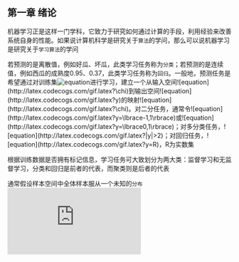 ## 第一章 绪论

机器学习正是这样一门学科，它致力于研究如何通过计算的手段，利用经验来改善系统自身的性能。如果说计算机科学是研究关于`算法`的学问，那么可以说机器学习是研究关于`学习算法`的学问

若预测的是离散值，例如好瓜、坏瓜，此类学习任务称为`分类`；若预测的是连续值，例如西瓜的成熟度0.95、0.37，此类学习任务称为`回归`。一般地，预测任务是希望通过对训练集![equation](http://latex.codecogs.com/gif.latex?\lbrace(x_1,y_1),(x_2,y_2),...,(x_m,Y_m)\rbrace)进行学习，建立一个从输入空间![equation](http://latex.codecogs.com/gif.latex?\chi)到输出空间![equation](http://latex.codecogs.com/gif.latex?y)的映射![equation](http://latex.codecogs.com/gif.latex?\chi)。对二分任务，通常令![equation](http://latex.codecogs.com/gif.latex?y=\lbrace-1,1\rbrace)或![equation](http://latex.codecogs.com/gif.latex?y=\lbrace0,1\rbrace)；对多分类任务，![equation](http://latex.codecogs.com/gif.latex?|y|>2)；对回归任务，![equation](http://latex.codecogs.com/gif.latex?y=R)，R为实数集

根据训练数据是否拥有标记信息，学习任务可大致划分为两大类：监督学习和无监督学习，分类和回归是前者的代表，而聚类则是后者的代表

通常假设样本空间中全体样本服从一个未知的`分布`![equation](http://latex.codecogs.com/gif.latex?D)
